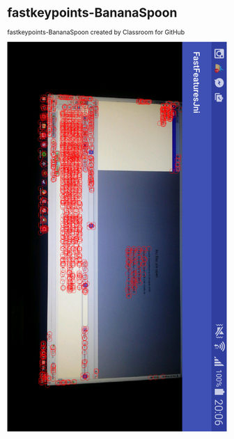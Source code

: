 # fastkeypoints-BananaSpoon
fastkeypoints-BananaSpoon created by Classroom for GitHub


![alt tag](https://github.com/DeLaSalleUniversity-Manila/fastkeypoints-BananaSpoon/blob/master/device-2015-12-07-200629.png)
